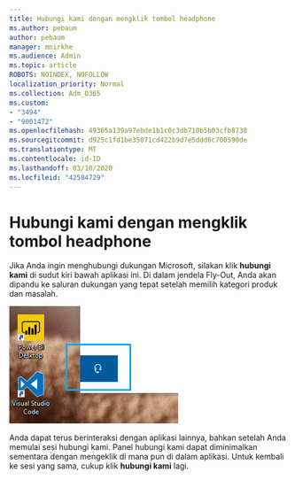 ```yaml
---
title: Hubungi kami dengan mengklik tombol headphone
ms.author: pebaum
author: pebaum
manager: mnirkhe
ms.audience: Admin
ms.topic: article
ROBOTS: NOINDEX, NOFOLLOW
localization_priority: Normal
ms.collection: Adm_O365
ms.custom:
- "3494"
- "9001472"
ms.openlocfilehash: 49365a139a97ebde1b1c0c3db710b5b03cfb8738
ms.sourcegitcommit: d925c1fd1be35071cd422b9d7e5ddd6c700590de
ms.translationtype: MT
ms.contentlocale: id-ID
ms.lasthandoff: 03/10/2020
ms.locfileid: "42584729"
---
```

# <a name="contact-us-by-clicking-the-headphone-button"></a>Hubungi kami dengan mengklik tombol headphone

Jika Anda ingin menghubungi dukungan Microsoft, silakan klik **hubungi kami** di sudut kiri bawah aplikasi ini. Di dalam jendela Fly-Out, Anda akan dipandu ke saluran dukungan yang tepat setelah memilih kategori produk dan masalah.

![Hubungi kami dengan mengklik ikon headphone.](media/contact-us-headphone-icon.png)

Anda dapat terus berinteraksi dengan aplikasi lainnya, bahkan setelah Anda memulai sesi hubungi kami. Panel hubungi kami dapat diminimalkan sementara dengan mengeklik di mana pun di dalam aplikasi. Untuk kembali ke sesi yang sama, cukup klik **hubungi kami** lagi.
